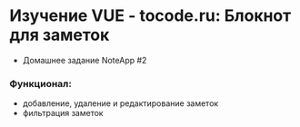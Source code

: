 # Изучение VUE - tocode.ru: Блокнот для заметок
* Домашнее задание NoteApp #2
### Функционал:
- добавление, удаление и редактирование заметок
- фильтрация заметок